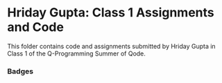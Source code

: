 # Hriday Gupta: Class 1 Assignments and Code
This folder contains code and assignments submitted by Hriday Gupta in Class 1 of the Q-Programming Summer of Qode.
### Badges